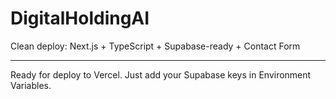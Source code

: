 # DigitalHoldingAI

Clean deploy: Next.js + TypeScript + Supabase-ready + Contact Form

---

Ready for deploy to Vercel. Just add your Supabase keys in Environment Variables.